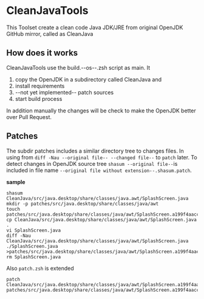 # CleanJavaTools

This Toolset create a clean code Java JDK/JRE from original OpenJDK GitHub mirror, called as CleanJava

## How does it works

CleanJavaTools use the build.--os--.zsh script as main. It 
 1. copy the OpenJDK in a subdirectory called CleanJava and
 2. install requirements
 3. --not yet implemented-- patch sources
 4. start build process

In addition manually the changes will be check to make the OpenJDK better over Pull Request.


## Patches

The subdir patches includes a similar directory tree to changes files. In using from ``diff -Nau --original file-- --changed file--`` to ``patch`` later. To detect changes in OpenJDK source tree ``shasum --original file--``is included in file name ``--original file without extension--.shasum.patch``.

**sample**

```shell
shasum CleanJava/src/java.desktop/share/classes/java.awt/SplashScreen.java
mkdir -p patches/src/java.desktop/share/classes/java/awt
touch patches/src/java.desktop/share/classes/java/awt/SplashScreen.a199f4aacc7f117fe8127404e785c54bbf943cec.patch
cp CleanJava/src/java.desktop/share/classes/java/awt/SplashScreen.java .
vi SplashScreen.java
diff -Nau CleanJava/src/java.desktop/share/classes/java/awt/SplashScreen.java ./SplashScreen.java  >patches/src/java.desktop/share/classes/java/awt/SplashScreen.a199f4aacc7f117fe8127404e785c54bbf943cec.patch 
rm SplashScreen.java
```
Also ``patch.zsh`` is extended

```shell
patch CleanJava/src/java.desktop/share/classes/java/awt/SplashScreen.a199f4aacc7f117fe8127404e785c54bbf943cec.patch patches/src/java.desktop/share/classes/java/awt/SplashScreen.a199f4aacc7f117fe8127404e785c54bbf943cec.patch
```
